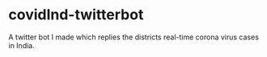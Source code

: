 # covidInd-twitterbot
A twitter bot I made which replies the districts real-time corona virus cases in India.
